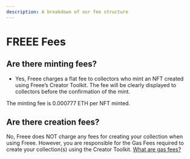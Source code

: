 ```yaml
---
description: A breakdown of our fee structure
---
```


# FREEE  Fees

## Are there minting fees?

* Yes, Freee charges a flat fee to collectors who mint an NFT created using Freee’s Creator Toolkit. The fee will be clearly displayed to collectors before the confirmation of the mint.

The minting fee is 0.000777 ETH per NFT minted.

## Are there creation fees?

No, Freee does NOT charge any fees for creating your collection when using Freee. However, you are responsible for the Gas Fees required to create your collection(s) using the Creator Toolkit. [What are gas fees?](<Getting Started/Gas Fees.md>)
